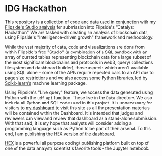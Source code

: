 # IDG Hackathon

This repository is a collection of code and data used in conjunction with my [Flipside's Studio analysis](https://flipsidecrypto.xyz/potmo/idg-hackathon-LI4-KA) for submission into Flipside's "Catalyst Hackathon". We are tasked with creating an analysis of blockchain data, using Flipside's "Intelligence-driven growth" framework and methodology. 

While the vast majority of data, code and visualizations are done from within Flipside's free "Studio" (a combination of a SQL sandbox with an array of curated tables representing blockchain data for a large subset of the most significant blockchains and protocols in web3, query/ collections filesystem and dashboard builder), those aspects which aren't available using SQL alone – some of the APIs require repeated calls to an API due to page size restrictions and we also access some Python libraries, led by [Scikit-learn's](https://scikit-learn.org/stable/) machine learning package.

Using Flipside's "Live query" feature, we access the data generated using Python with the `udf_api` function. These live in the `Data` directory. We also include all Python and SQL code used in this project. It is unnecessary for visitors to [my dashboard](https://scikit-learn.org/stable/) to visit this site as all the presentation materials will be contained within the Dashboard. It is intended that judges and reviewers can view and review that dashboard as a stand-alone submission. With that said, it is my hope that analysts will consider adding a programming language such as Python to be part of their arsenal. To this end, I am publishing the [HEX version of the dashboard]().

[HEX](https://hex.tech/) is a powerful all purpose coding/ publishing platform built on top of one of the data analyst/ scientist's favorite tools – the Jupyter notebook.


